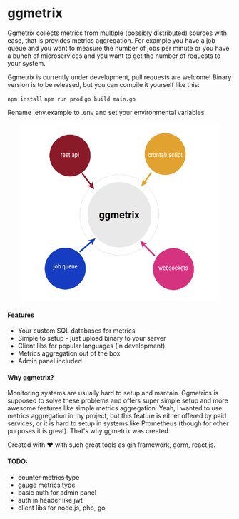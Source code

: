 # ggmetrix

Ggmetrix collects metrics from multiple (possibly distributed) sources with ease, that is provides metrics aggregation. For example you have a job queue and you want to measure the number of jobs per minute or you have a bunch of microservices and you want to get the number of requests to your system.

Ggmetrix is currently under development, pull requests are welcome!
Binary version is to be released, but you can compile it yourself like this:

`npm install`
`npm run prod`
`go build main.go`

Rename .env.example to .env and set your environmental variables.

<p align="center">
  <img width="450" height="400" src="https://raw.githubusercontent.com/stasyanko/ggmetrix/master/docs/images/workflow.png">
</p>

#### Features
 - Your custom SQL databases for metrics
 - Simple to setup - just upload binary to your server
 - Client libs for popular languages (in development)
 - Metrics aggregation out of the box
 - Admin panel included 

#### Why ggmetrix?

Monitoring systems are usually hard to setup and mantain. Ggmetrics is supposed to solve these problems and offers super simple setup and more awesome features like simple metrics aggregation. Yeah, I wanted to use metrics aggregation in my project, but this feature is either offered by paid services, or it is hard to setup in systems like Prometheus (though for other purposes it is great). That's why ggmetrix was created.

Created with :heart: with such great tools as gin framework, gorm, react.js.

#### TODO:
- ~~counter metrics type~~
- gauge metrics type
- basic auth for admin panel
- auth in header like jwt
- client libs for node.js, php, go
